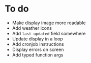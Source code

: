 # To do

- Make display image more readable
- Add weather icons
- Add `last updated` field somewhere
- Update display in a loop
- Add cronjob instructions
- Display errors on screen
- Add typed function args

